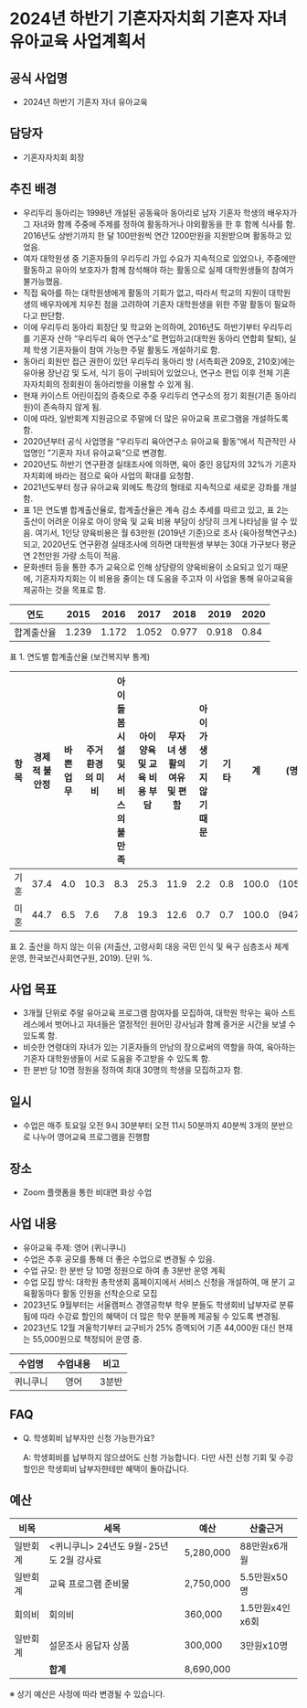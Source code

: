 2024년 하반기 기혼자자치회 기혼자 자녀 유아교육 사업계획서
===

## 공식 사업명
- 2024년 하반기 기혼자 자녀 유아교육

## 담당자
-   기혼자자치회 회장

## 추진 배경
-   우리두리 동아리는 1998년 개설된 공동육아 동아리로 남자 기혼자 학생의 배우자가 그 자녀와 함께 주중에 주제를 정하여 활동하거나 야외활동을 한 후 함께 식사를 함. 2016년도 상반기까지 한 달 100만원씩 연간 1200만원을 지원받으며 활동하고 있었음.
-   여자 대학원생 중 기혼자들의 우리두리 가입 수요가 지속적으로 있었으나, 주중에만 활동하고 유아의 보호자가 함께 참석해야 하는 활동으로 실제 대학원생들의 참여가 불가능했음.
-   직접 육아를 하는 대학원생에게 활동의 기회가 없고, 따라서 학교의 지원이 대학원생의 배우자에게 치우친 점을 고려하여 기혼자 대학원생을 위한 주말 활동이 필요하다고 판단함.
-   이에 우리두리 동아리 회장단 및 학교와 논의하여, 2016년도 하반기부터 우리두리를 기혼자 산하 “우리두리 육아 연구소”로 편입하고(대학원 동아리 연합회 탈퇴), 실제 학생 기혼자들이 참여 가능한 주말 활동도 개설하기로 함.
-   동아리 회원만 접근 권한이 있던 우리두리 동아리 방 (서측회관 209호, 210호)에는 유아용 장난감 및 도서, 식기 등이 구비되어 있었으나, 연구소 편입 이후 전체 기혼자자치회의 정회원이 동아리방을 이용할 수 있게 됨.
-   현재 카이스트 어린이집의 증축으로 주중 우리두리 연구소의 정기 회원(기존 동아리원)이 존속하지 않게 됨.
-   이에 따라, 일반회계 지원금으로 주말에 더 많은 유아교육 프로그램을 개설하도록 함.
-   2020년부터 공식 사업명을 “우리두리 육아연구소 유아교육 활동“에서 직관적인 사업명인 ”기혼자 자녀 유아교육“으로 변경함.
-   2020년도 하반기 연구환경 실태조사에 의하면, 육아 중인 응답자의 32%가 기혼자자치회에 바라는 점으로 육아 사업의 확대를 요청함.
-   2021년도부터 정규 유아교육 외에도 특강의 형태로 지속적으로 새로운 강좌를 개설함.
-   표 1은 연도별 합계출산율로, 합계출산율은 계속 감소 추세를 따르고 있고, 표 2는 출산이 어려운 이유로 아이 양육 및 교육 비용 부담이 상당히 크게 나타남을 알 수 있음. 여기서, 1인당 양육비용은 월 63만원 (2019년 기준)으로 조사 (육아정책연구소)되고, 2020년도 연구환경 실태조사에 의하면 대학원생 부부는 30대 가구보다 평균 연 2천만원 가량 소득이 적음.
-   문화센터 등을 통한 추가 교육으로 인해 상당량의 양육비용이 소요되고 있기 때문에, 기혼자자치회는 이 비용을 줄이는 데 도움을 주고자 이 사업을 통해 유아교육을 제공하는 것을 목표로 함.

  
|   연도  |   2015  |   2016  |   2017  |   2018  |   2019  |   2020  |
|---|---|---|---|---|---|---|
|   합계출산율  |   1.239  |   1.172  |   1.052  |   0.977  |   0.918  |   0.84  |

표 1.  연도별 합계출산율 (보건복지부 통계)


|   항목  |   경제적 불안정  |   바쁜 업무  |   주거환경의 미비  |   아이 돌봄 시설 및 서비스의 불만족  |   아이 양육 및 교육 비용 부담  |   무자녀 생활의 여유 및 편함  |   아이가 생기지 않기 때문  |   기타  |   계  |   (명)  |
|---|---|---|---|---|---|---|---|---|---|---|
|   기혼  |   37.4  |   4.0  |   10.3  |   8.3  |   25.3  |   11.9  |   2.2  |   0.8  |   100.0  |   (1053)  |
|   미혼  |   44.7  |   6.5  |   7.6  |   7.8  |   19.3  |   12.6  |   0.7  |   0.7  |   100.0  |   (947)  |

표 2. 출산을 하지 않는 이유 (저출산, 고령사회 대응 국민 인식 및 욕구 심층조사 체계 운영, 한국보건사회연구원, 2019). 단위 %.


## 사업 목표

- 3개월 단위로 주말 유아교육 프로그램 참여자를 모집하여, 대학원 학우는 육아 스트레스에서 벗어나고 자녀들은 열정적인 원어민 강사님과 함께 즐거운 시간을 보낼 수 있도록 함.
- 비슷한 연령대의 자녀가 있는 기혼자들의 만남의 장으로써의 역할을 하여, 육아하는 기혼자 대학원생들이 서로 도움을 주고받을 수 있도록 함.
- 한 분반 당 10명 정원을 정하여 최대 30명의 학생을 모집하고자 함.

## 일시

- 수업은 매주 토요일 오전 9시 30분부터 오전 11시 50분까지 40분씩 3개의 분반으로 나누어 영어교육 프로그램을 진행함

## 장소
- Zoom 플랫폼을 통한 비대면 화상 수업

## 사업 내용
- 유아교육 주제: 영어 (퀴니쿠니)
- 수업은 추후 공모를 통해 더 좋은 수업으로 변경될 수 있음.
- 수업 규모: 한 분반 당 10명 정원으로 하여 총 3분반 운영 계획
- 수업 모집 방식: 대학원 총학생회 홈페이지에서 서비스 신청을 개설하여, 매 분기 교육활동마다 활동 인원을 선착순으로 모집
- 2023년도 9월부터는 서울캠퍼스 경영공학부 학우 분들도 학생회비 납부자로 분류됨에 따라 수강료 할인의 혜택이 더 많은 학우 분들께 제공될 수 있도록 변경됨.
- 2023년도 12월 겨울학기부터 교구비가 25% 증액되어 기존 44,000원 대신 현재는 55,000원으로 책정되어 운영 중.


| 수업명 | 수업내용 | 비고 | 
|:---:|:---:|:---:|
|   퀴니쿠니 |  영어  |   3분반 |

## FAQ

- Q. 학생회비 납부자만 신청 가능한가요?

	A: 학생회비를 납부하지 않으셨어도 신청 가능합니다. 다만 사전 신청 기회 및 수강 할인은 학생회비 납부자한테만 혜택이 돌아갑니다.


## 예산

| **비목** | **세목** | **예산** | **산출근거** |
|--------|--------------------------------|------------|----------|
| 일반회계   | <퀴니쿠니> 24년도 9월-25년도 2월 강사료 | 5,280,000  |   88만원x6개월       |
| 일반회계   | 교육 프로그램 준비물            | 2,750,000  |   5.5만원x50명       |
| 회의비    | 회의비            | 360,000    |   1.5만원x4인x6회       |
| 일반회계    | 설문조사 응답자 상품            | 300,000    |   3만원x10명       |
|        | **합계**                        | 8,690,000 |          |

※ 상기 예산은 사정에 따라 변경될 수 있습니다.
